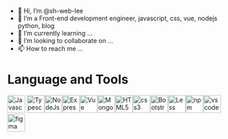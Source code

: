 - 👋 Hi, I’m @sh-web-lee
- 👀 I’m a Front-end development engineer, javascript, css, vue, nodejs python, blog
- 🌱 I’m currently learning ...
- 💞️ I’m looking to collaborate on ...
- 📫 How to reach me ...

# Language and Tools
<img decoding="async" src="https://camo.githubusercontent.com/8809573a0d035cce33ea5d3b9addda73d0bca31235f6bd195928af89ae2742d1/68747470733a2f2f63646e2e69636f6e2d69636f6e732e636f6d2f69636f6e73322f323130382f504e472f3132382f6a6176617363726970745f69636f6e5f3133303930302e706e67" width="40" height="40" title="Javascript" alt="Javascript"> <img decoding="async" src="https://camo.githubusercontent.com/1cd6ba05eac5b27062bc897d1342f754742e23ced5f9cbd3b51dbbe9332de1ae/68747470733a2f2f63646e2e69636f6e2d69636f6e732e636f6d2f69636f6e73322f323431352f504e472f3531322f747970657363726970745f706c61696e5f6c6f676f5f69636f6e5f3134363331362e706e67" width="40" height="40" title="Typescript" alt="Typescript"><img decoding="async" src="https://camo.githubusercontent.com/a0bc61bb7817b092bcd10b156ebca578abb8683a17dad4dcbacf3c2f16c5240e/68747470733a2f2f63646e2e69636f6e2d69636f6e732e636f6d2f69636f6e73322f323431352f504e472f3531322f6e6f64656a735f6f726967696e616c5f6c6f676f5f69636f6e5f3134363431312e706e67" width="40" height="40" title="NodeJs" alt="NodeJs"><img decoding="async" src="https://camo.githubusercontent.com/8be7d9a0b7b1ca4bae5db3cf0b5898b92aaf39cf1d0885c67676807fa8f87aa1/68747470733a2f2f63646e2e69636f6e2d69636f6e732e636f6d2f69636f6e73322f323639392f504e472f3531322f657870726573736a735f6c6f676f5f69636f6e5f3136393138352e706e67" width="40" height="40" title="Express" alt="Express"><img decoding="async" src="https://camo.githubusercontent.com/6d3ce70d71598dc83ed7f9c4b741e1cadcef14a0f117e3f9d9d831760a4436cb/68747470733a2f2f63646e2e69636f6e2d69636f6e732e636f6d2f69636f6e73322f323130382f504e472f3132382f7675655f69636f6e5f3133303739312e706e67" width="40" height="40" title="Vue" alt="Vue"><img decoding="async" src="https://camo.githubusercontent.com/41e3c0f7f3e0760762db1aa845a72af4a0a407cb43412cc4f8890d2cfa4f1d2d/68747470733a2f2f63646e2e69636f6e2d69636f6e732e636f6d2f69636f6e73322f323431352f504e472f3531322f6d6f6e676f64625f6f726967696e616c5f776f72646d61726b5f6c6f676f5f69636f6e5f3134363432352e706e67" width="40" height="40" title="MongoDB" alt="MongoDB"><img decoding="async" src="https://camo.githubusercontent.com/bc66b9f822c1afd4ae43ed0f1ddfeac2dec08ef145c61472a668ebb59c8e6963/68747470733a2f2f63646e2e69636f6e2d69636f6e732e636f6d2f69636f6e73322f323431352f504e472f3132382f68746d6c5f706c61696e5f776f72646d61726b5f6c6f676f5f69636f6e5f3134363437362e706e67" width="40" height="40" title="HTML5" alt="HTML5"><img decoding="async" src="https://camo.githubusercontent.com/fa5d8cd6e88aa6ebdea1b20e01ab1d4095b854cc369a196543b053a00e09dad2/68747470733a2f2f63646e2e69636f6e2d69636f6e732e636f6d2f69636f6e73322f323431352f504e472f3531322f6373735f706c61696e5f776f72646d61726b5f6c6f676f5f69636f6e5f3134363537342e706e67" width="40" height="40" title="css3" alt="css3"><img decoding="async" src="https://camo.githubusercontent.com/d7e3eaf17315d119bfec4fdc4c99399e5eb924542ba61a5ca21cc0a30f5e2c54/68747470733a2f2f63646e2e69636f6e2d69636f6e732e636f6d2f69636f6e73322f323431352f504e472f3531322f626f6f7473747261705f706c61696e5f776f72646d61726b5f6c6f676f5f69636f6e5f3134363632302e706e67" width="40" height="40" title="Bootstrap" alt="Bootstrap"><img decoding="async" src="https://camo.githubusercontent.com/14e33b212e48c65882e76d1365121b677377e78707878d851d5e1a03cb12a9a8/68747470733a2f2f63646e2e69636f6e2d69636f6e732e636f6d2f69636f6e73322f323130372f504e472f3531322f66696c655f747970655f6c6573735f69636f6e5f3133303438342e706e67" width="40" height="40" title="Less" alt="Less"><img decoding="async" src="https://camo.githubusercontent.com/59b8473852a7198ac209cbcf4145243f8ead00925411206ea1c3347d5666b024/68747470733a2f2f63646e2e69636f6e2d69636f6e732e636f6d2f69636f6e73322f323130382f504e472f3132382f6e706d5f69636f6e5f3133303837312e706e67" width="40" height="40" title="npm" alt="npm"><img decoding="async" src="https://camo.githubusercontent.com/13a4ffd69c3eee667515dbcc013b03158b43353978ae5c90c04b4ba87a839dcd/68747470733a2f2f63646e2e69636f6e2d69636f6e732e636f6d2f69636f6e73322f323130372f504e472f3531322f66696c655f747970655f7673636f64655f69636f6e5f3133303038342e706e67" width="40" height="40" title="vscode" alt="vscode"><img decoding="async" src="https://camo.githubusercontent.com/ed93c2b000a76ceaad1503e7eb9356591b885227e82a36a005b9d3498b303ba5/68747470733a2f2f7777772e766563746f726c6f676f2e7a6f6e652f6c6f676f732f6669676d612f6669676d612d69636f6e2e737667" width="40" height="40" title="figma" alt="figma">
  

<!---
sh-web-lee/sh-web-lee is a ✨ special ✨ repository because its `README.md` (this file) appears on your GitHub profile.
You can click the Preview link to take a look at your changes.
--->
